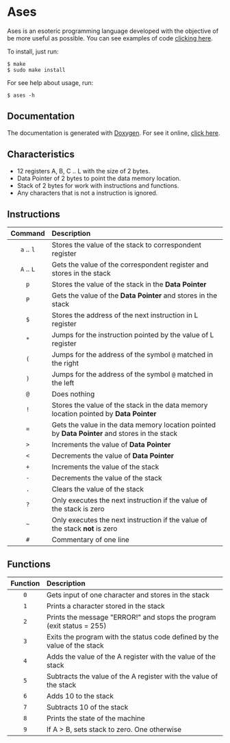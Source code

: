 # Ases
Ases is an esoteric programming language developed with the objective of be
more useful as possible. You can see examples of code [clicking here](https://github.com/Silva97/Ases/tree/master/examples).

To install, just run:
```
$ make
$ sudo make install
```

For see help about usage, run:
```
$ ases -h
```

## Documentation
The documentation is generated with [Doxygen](http://www.doxygen.nl/). For see it online, [click here](https://silva97.github.io/Ases/html/index.html).

## Characteristics
* 12 registers A, B, C .. L with the size of 2 bytes.
* Data Pointer of 2 bytes to point the data memory location.
* Stack of 2 bytes for work with instructions and functions.
* Any characters that is not a instruction is ignored.

## Instructions
|        Command       | Description                                                                                    |
|         :---:        | :---                                                                                           |
|      `a` .. `l`      | Stores the value of the stack to correspondent register                                        |
|      `A` .. `L`      | Gets the value of the correspondent register and stores in the stack                           |
|         `p`          | Stores the value of the stack in the **Data Pointer**                                          |
|         `P`          | Gets the value of the **Data Pointer** and stores in the stack                                 |
|         `$`          | Stores the address of the next instruction in L register                                       |
|         `*`          | Jumps for the instruction pointed by the value of L register                                   |
|         `(`          | Jumps for the address of the symbol `@` matched in the right                                   |
|         `)`          | Jumps for the address of the symbol `@` matched in the left                                    |
|         `@`          | Does nothing                                                                                   |
|         `!`          | Stores the value of the stack in the data memory location pointed by **Data Pointer**          |
|         `=`          | Gets the value in the data memory location pointed by **Data Pointer** and stores in the stack |
|         `>`          | Increments the value of **Data Pointer**                                                       |
|         `<`          | Decrements the value of **Data Pointer**                                                       |
|         `+`          | Increments the value of the stack                                                              |
|         `-`          | Decrements the value of the stack                                                              |
|         `.`          | Clears the value of the stack                                                                  |
|         `?`          | Only executes the next instruction if the value of the stack is zero                           |
|         `~`          | Only executes the next instruction if the value of the stack **not** is zero                   |
|         `#`          | Commentary of one line                                                                         |

## Functions
| Function | Description                                                                    |
|  :---:   | :---                                                                           |
|   `0`    | Gets input of one character and stores in the stack                            |
|   `1`    | Prints a character stored in the stack                                         |
|   `2`    | Prints the message "ERROR!" and stops the program (exit status = 255)          |
|   `3`    | Exits the program with the status code defined by the value of the stack       |
|   `4`    | Adds the value of the A register with the value of the stack                   |
|   `5`    | Subtracts the value of the A register with the value of the stack              |
|   `6`    | Adds 10 to the stack                                                           |
|   `7`    | Subtracts 10 of the stack                                                      |
|   `8`    | Prints the state of the machine                                                |
|   `9`    | If A > B, sets stack to zero. One otherwise                                    |
